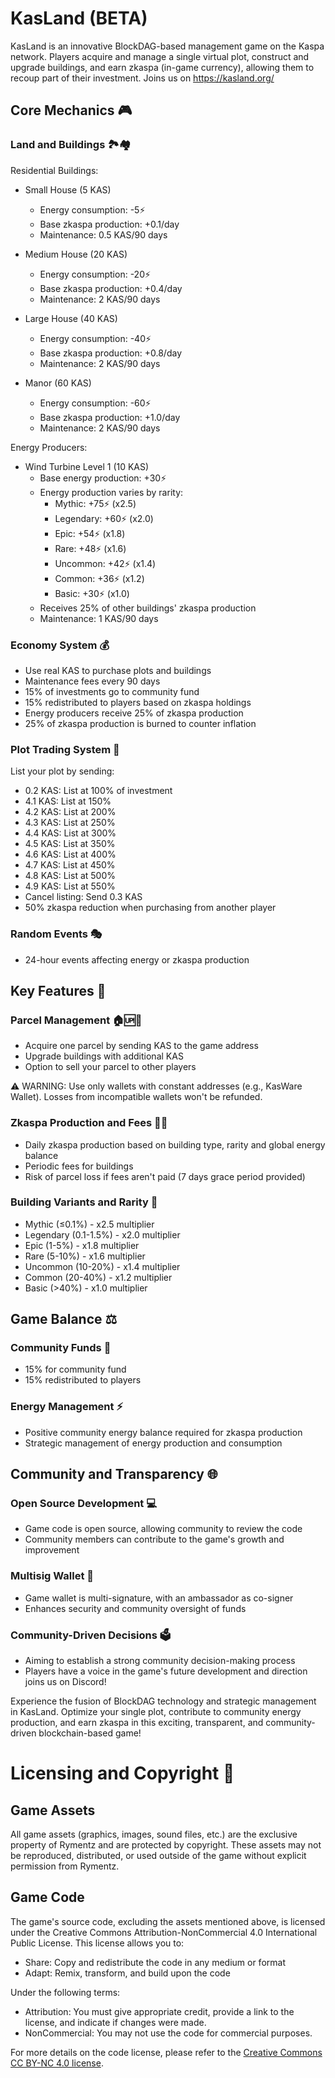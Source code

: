 # KasLand (BETA)

KasLand is an innovative BlockDAG-based management game on the Kaspa network. Players acquire and manage a single virtual plot, construct and upgrade buildings, and earn zkaspa (in-game currency), allowing them to recoup part of their investment.
Joins us on https://kasland.org/ 

## Core Mechanics 🎮

### Land and Buildings 🏞️🏘️
Residential Buildings:
- Small House (5 KAS)
  - Energy consumption: -5⚡
  - Base zkaspa production: +0.1/day
  - Maintenance: 0.5 KAS/90 days

- Medium House (20 KAS)
  - Energy consumption: -20⚡
  - Base zkaspa production: +0.4/day
  - Maintenance: 2 KAS/90 days

- Large House (40 KAS)
  - Energy consumption: -40⚡
  - Base zkaspa production: +0.8/day
  - Maintenance: 2 KAS/90 days

- Manor (60 KAS)
  - Energy consumption: -60⚡
  - Base zkaspa production: +1.0/day
  - Maintenance: 2 KAS/90 days

Energy Producers:
- Wind Turbine Level 1 (10 KAS)
  - Base energy production: +30⚡
  - Energy production varies by rarity:
    - Mythic: +75⚡ (x2.5)
    - Legendary: +60⚡ (x2.0)
    - Epic: +54⚡ (x1.8)
    - Rare: +48⚡ (x1.6)
    - Uncommon: +42⚡ (x1.4)
    - Common: +36⚡ (x1.2)
    - Basic: +30⚡ (x1.0)
  - Receives 25% of other buildings' zkaspa production
  - Maintenance: 1 KAS/90 days

### Economy System 💰
- Use real KAS to purchase plots and buildings
- Maintenance fees every 90 days
- 15% of investments go to community fund
- 15% redistributed to players based on zkaspa holdings
- Energy producers receive 25% of zkaspa production
- 25% of zkaspa production is burned to counter inflation

### Plot Trading System 🤝
List your plot by sending:
- 0.2 KAS: List at 100% of investment
- 4.1 KAS: List at 150%
- 4.2 KAS: List at 200%
- 4.3 KAS: List at 250%
- 4.4 KAS: List at 300%
- 4.5 KAS: List at 350%
- 4.6 KAS: List at 400%
- 4.7 KAS: List at 450%
- 4.8 KAS: List at 500%
- 4.9 KAS: List at 550%
- Cancel listing: Send 0.3 KAS
- 50% zkaspa reduction when purchasing from another player

### Random Events 🎭
- 24-hour events affecting energy or zkaspa production

## Key Features 🚀

### Parcel Management 🏠🆙🤝
- Acquire one parcel by sending KAS to the game address
- Upgrade buildings with additional KAS
- Option to sell your parcel to other players

⚠️ WARNING: Use only wallets with constant addresses (e.g., KasWare Wallet). Losses from incompatible wallets won't be refunded.

### Zkaspa Production and Fees 💎💸
- Daily zkaspa production based on building type, rarity  and global energy balance
- Periodic fees for buildings
- Risk of parcel loss if fees aren't paid (7 days grace period provided)

### Building Variants and Rarity 🌈
- Mythic (≤0.1%) - x2.5 multiplier
- Legendary (0.1-1.5%) - x2.0 multiplier
- Epic (1-5%) - x1.8 multiplier
- Rare (5-10%) - x1.6 multiplier
- Uncommon (10-20%) - x1.4 multiplier
- Common (20-40%) - x1.2 multiplier
- Basic (>40%) - x1.0 multiplier

## Game Balance ⚖️

### Community Funds 🤝
- 15% for community fund
- 15% redistributed to players

### Energy Management ⚡
- Positive community energy balance required for zkaspa production
- Strategic management of energy production and consumption

## Community and Transparency 🌐

### Open Source Development 💻
- Game code is open source, allowing community to review the code
- Community members can contribute to the game's growth and improvement

### Multisig Wallet 🔐
- Game wallet is multi-signature, with an ambassador as co-signer
- Enhances security and community oversight of funds

### Community-Driven Decisions 🗳️
- Aiming to establish a strong community decision-making process
- Players have a voice in the game's future development and direction joins us on Discord!

Experience the fusion of BlockDAG technology and strategic management in KasLand. Optimize your single plot, contribute to community energy production, and earn zkaspa in this exciting, transparent, and community-driven blockchain-based game!

# Licensing and Copyright 📜

## Game Assets
All game assets (graphics, images, sound files, etc.) are the exclusive property of Rymentz and are protected by copyright. These assets may not be reproduced, distributed, or used outside of the game without explicit permission from Rymentz.

## Game Code
The game's source code, excluding the assets mentioned above, is licensed under the Creative Commons Attribution-NonCommercial 4.0 International Public License. This license allows you to:

- Share: Copy and redistribute the code in any medium or format
- Adapt: Remix, transform, and build upon the code

Under the following terms:
- Attribution: You must give appropriate credit, provide a link to the license, and indicate if changes were made.
- NonCommercial: You may not use the code for commercial purposes.

For more details on the code license, please refer to the [Creative Commons CC BY-NC 4.0 license](https://creativecommons.org/licenses/by-nc/4.0/).
